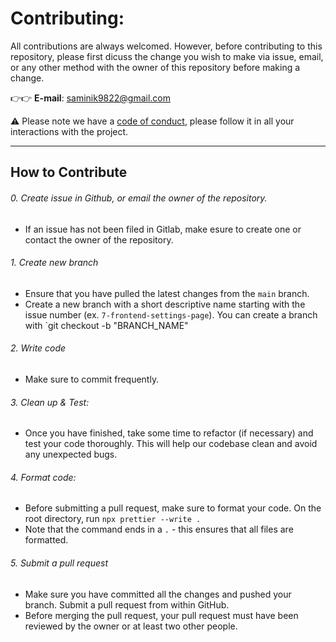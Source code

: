 # Contributing:
All contributions are always welcomed.
However, before contributing to this repository, please first dicuss the change you wish to make via issue, email, or any other method with the owner of this repository before making a change.

👉👉 **E-mail**: saminik9822@gmail.com

⚠️ Please note we have a [code of conduct](https://github.com/jhk29/schedulerBuddy/blob/main/CODE_OF_CONDUCT.md), please follow it in all your interactions with the project.

---
## How to Contribute
###### 0. Create issue in Github, or email the owner of the repository.
- If an issue has not been filed in Gitlab, make esure to create one or contact the owner of the repository.
###### 1. Create new branch
- Ensure that you have pulled the latest changes from the `main` branch.
- Create a new branch with a short descriptive name starting with the issue number (ex. `7-frontend-settings-page`). You can create a branch with `git checkout -b "BRANCH_NAME"
###### 2. Write code
- Make sure to commit frequently.
###### 3. Clean up & Test:
- Once you have finished, take some time to refactor (if necessary) and test your code thoroughly. This will help our codebase clean and avoid any unexpected bugs.
###### 4. Format code:
- Before submitting a pull request, make sure to format your code. On the root directory, run `npx prettier --write .` 
- Note that the command ends in a `.` - this ensures that all files are formatted.
###### 5. Submit a pull request
- Make sure you have committed all the changes and pushed your branch. Submit a pull request from within GitHub. 
- Before merging the pull request, your pull request must have been reviewed by the owner or at least two other people.
